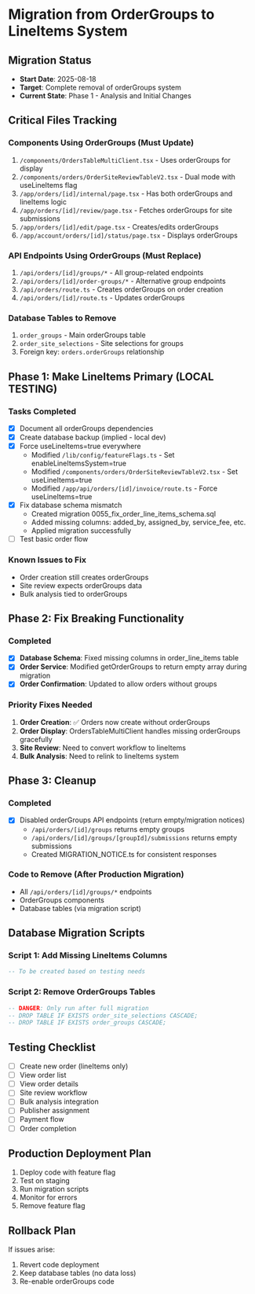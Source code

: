 # Migration from OrderGroups to LineItems System

## Migration Status
- **Start Date**: 2025-08-18
- **Target**: Complete removal of orderGroups system
- **Current State**: Phase 1 - Analysis and Initial Changes

## Critical Files Tracking

### Components Using OrderGroups (Must Update)
1. `/components/OrdersTableMultiClient.tsx` - Uses orderGroups for display
2. `/components/orders/OrderSiteReviewTableV2.tsx` - Dual mode with useLineItems flag
3. `/app/orders/[id]/internal/page.tsx` - Has both orderGroups and lineItems logic
4. `/app/orders/[id]/review/page.tsx` - Fetches orderGroups for site submissions
5. `/app/orders/[id]/edit/page.tsx` - Creates/edits orderGroups
6. `/app/account/orders/[id]/status/page.tsx` - Displays orderGroups

### API Endpoints Using OrderGroups (Must Replace)
1. `/api/orders/[id]/groups/*` - All group-related endpoints
2. `/api/orders/[id]/order-groups/*` - Alternative group endpoints
3. `/api/orders/route.ts` - Creates orderGroups on order creation
4. `/api/orders/[id]/route.ts` - Updates orderGroups

### Database Tables to Remove
1. `order_groups` - Main orderGroups table
2. `order_site_selections` - Site selections for groups
3. Foreign key: `orders.orderGroups` relationship

## Phase 1: Make LineItems Primary (LOCAL TESTING)

### Tasks Completed
- [x] Document all orderGroups dependencies
- [x] Create database backup (implied - local dev)
- [x] Force useLineItems=true everywhere
  - Modified `/lib/config/featureFlags.ts` - Set enableLineItemsSystem=true
  - Modified `/components/orders/OrderSiteReviewTableV2.tsx` - Set useLineItems=true
  - Modified `/app/api/orders/[id]/invoice/route.ts` - Force useLineItems=true
- [x] Fix database schema mismatch
  - Created migration 0055_fix_order_line_items_schema.sql
  - Added missing columns: added_by, assigned_by, service_fee, etc.
  - Applied migration successfully
- [ ] Test basic order flow

### Known Issues to Fix
- Order creation still creates orderGroups
- Site review expects orderGroups data
- Bulk analysis tied to orderGroups

## Phase 2: Fix Breaking Functionality

### Completed
- [x] **Database Schema**: Fixed missing columns in order_line_items table
- [x] **Order Service**: Modified getOrderGroups to return empty array during migration
- [x] **Order Confirmation**: Updated to allow orders without groups

### Priority Fixes Needed
1. **Order Creation**: ✅ Orders now create without orderGroups 
2. **Order Display**: OrdersTableMultiClient handles missing orderGroups gracefully
3. **Site Review**: Need to convert workflow to lineItems
4. **Bulk Analysis**: Need to relink to lineItems system

## Phase 3: Cleanup

### Completed
- [x] Disabled orderGroups API endpoints (return empty/migration notices)
  - `/api/orders/[id]/groups` returns empty groups
  - `/api/orders/[id]/groups/[groupId]/submissions` returns empty submissions
  - Created MIGRATION_NOTICE.ts for consistent responses

### Code to Remove (After Production Migration)
- All `/api/orders/[id]/groups/*` endpoints
- OrderGroups components  
- Database tables (via migration script)

## Database Migration Scripts

### Script 1: Add Missing LineItems Columns
```sql
-- To be created based on testing needs
```

### Script 2: Remove OrderGroups Tables
```sql
-- DANGER: Only run after full migration
-- DROP TABLE IF EXISTS order_site_selections CASCADE;
-- DROP TABLE IF EXISTS order_groups CASCADE;
```

## Testing Checklist

- [ ] Create new order (lineItems only)
- [ ] View order list
- [ ] View order details
- [ ] Site review workflow
- [ ] Bulk analysis integration
- [ ] Publisher assignment
- [ ] Payment flow
- [ ] Order completion

## Production Deployment Plan

1. Deploy code with feature flag
2. Test on staging
3. Run migration scripts
4. Monitor for errors
5. Remove feature flag

## Rollback Plan

If issues arise:
1. Revert code deployment
2. Keep database tables (no data loss)
3. Re-enable orderGroups code